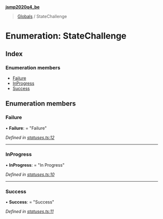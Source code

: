 **[jsmp2020q4_be](../README.md)**

> [Globals](../globals.md) / StateChallenge

# Enumeration: StateChallenge

## Index

### Enumeration members

* [Failure](statechallenge.md#failure)
* [InProgress](statechallenge.md#inprogress)
* [Success](statechallenge.md#success)

## Enumeration members

### Failure

•  **Failure**:  = "Failure"

*Defined in [statuses.ts:12](https://github.com/melenadesign/jsmp_q42020/blob/7c047bb/JSMPserver/src/statuses.ts#L12)*

___

### InProgress

•  **InProgress**:  = "In Progress"

*Defined in [statuses.ts:10](https://github.com/melenadesign/jsmp_q42020/blob/7c047bb/JSMPserver/src/statuses.ts#L10)*

___

### Success

•  **Success**:  = "Success"

*Defined in [statuses.ts:11](https://github.com/melenadesign/jsmp_q42020/blob/7c047bb/JSMPserver/src/statuses.ts#L11)*
